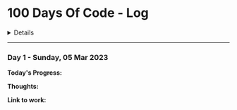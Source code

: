 # 100 Days Of Code - Log
<details>
### Saturday, 25 Feb 2023 (DELETED)

Round 2 first thought: I was failed at day 21. I'll try my best for this round! DONT GIVE UP CHIN YING!!

**Today's Progress:**
- I did a coding challenge yesterday and tried to write a test but I got into error and error & I was able to solve it today. This [article](https://stackoverflow.com/questions/59443525/require-not-working-in-module-type-nodejs-script) saved me.
- Did an OOP coding challenge. I will do more OOP coding challenges from now on.

**Thoughts:**
- `require` & `import` are from different "version" of JS. 
- `require` is from **CommonJS-like Node.js native modules** & `import` is from **ESM (JavaScript modules, type = "module")**

- Date.toString() will return returns a string representing the specified Date object interpreted in the **local timezone**.

**Link to work:** 
- I cant share my coding challenge nor my test.
- [Help Grinch steal Christmas from JS programmers](https://www.codewars.com/kata/63387232198a4c00286aa349/solutions/javascript)

---
 
### Sunday, 26 Feb 2023 (DELETED)
Was sick and in bed all day... :( I just want to get well soon!!! 
I will restart the count.

---

### Day 1 - Monday, 27 Feb 2023

**Today's Progress:**
- Still a bit weak today but I think I finally getting better...*happy tears
- I'm dedicated to finish the Vitest course on Udemy this week! Because I'm still a bit weak. I rewatched the lessons from the beginning, but did not watch much. Hopefully I'll get to the new lesson tomorrow.

**Thoughts:**
- Did not know there is differences between `Number()` & `parseInt()`. Check [this](https://thisthat.dev/number-constructor-vs-parse-int/#:~:text=Number()%20converts%20the%20type%20whereas%20parseInt%20parses%20the%20value%20of%20input.&text=As%20you%20see%2C%20parseInt%20will,to%20convert%20the%20entire%20string.) out!

**Link to work:** 
- No links to work. I worked the testing stuff on VS Code & wrote notes on Notion.

---

### Day 2 - Tueday, 28 Feb 2023

**Today's Progress:**
1. Started my day with CodeWars, of course! Kyu 6 and I solved in 20mins! 🤩 But I find a bit clueless when tried to refactoring the code. Need to do some research/study about this.
2. Continuing with Vitest testing, re-learnt about testing error. 

**Thoughts:**

**Link to work:** 
1. [CodeWars - Counting Duplicates](https://www.codewars.com/kata/54bf1c2cd5b56cc47f0007a1/solutions/javascript)

---

### Day 3 - Wednesday, 01 Mar 2023

**Today's Progress:**
1. Was working all day * Did some codewars questions only.

**Thoughts:**

**Link to work:** 
1. [CodeWars - Counting Duplicates](https://www.codewars.com/kata/563fb342f47611dae800003c/solutions/javascript)

---

### Day 4 - Thursday, 02 Mar 2023

**Today's Progress:**
- Continue with the testing Udemy course.
- Prepared for behavioural questions.

**Thoughts:**
- I could not really focus on coding today. My mind was all about behavioural interview.

**Link to work:** 
N/A
 
---

### Day 5 - Friday, 03 Mar 2023
- I missed today, was doing OOP coding challenge and was watching Udemy course about prototype.
- Then, was busying prepared for behavioural questions, practiced with Max, talked with AK. Then headed off to work for the rest of the day.
- I have no execuse.

### Day 6 - Saturday, 03 Mar 2023
- IA-ing today. 
- After IA, was watching Udemy course again for testing. Did some testing code. But I won't count today because I dont think that's 1 hour enough.

</details>

---

### Day 1 - Sunday, 05 Mar 2023

**Today's Progress:**


**Thoughts:**


**Link to work:** 





